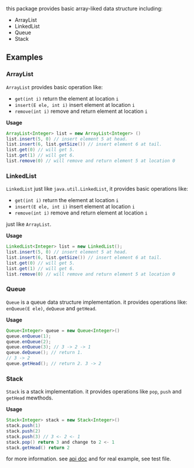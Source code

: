 this package provides basic array-liked data structure including:

* ArrayList
* LinkedList
* Queue
* Stack

## Examples

### ArrayList

`ArrayList` provides basic operation like:

* `get(int i)` return the element at location `i`
* `insert(E ele, int i)` insert element at location `i`
* `remove(int i)` remove and return element at location `i`

**Usage**

```java
ArrayList<Integer> list = new ArrayList<Integer> ()
list.insert(5, 0) // insert element 5 at head.
list.insert(6, list.getSize()) // insert element 6 at tail.
list.get(0) // will get 5.
list.get(1) // will get 6.
list.remove(0) // will remove and return element 5 at location 0
```

### LinkedList

`LinkedList` just like `java.util.LinkedList`, it provides basic operations like:

* `get(int i)` return the element at location `i`
* `insert(E ele, int i)` insert element at location `i`
* `remove(int i)` remove and return element at location `i`

just like `ArrayList`.

**Usage**

```java
LinkedList<Integer> list = new LinkedList();
list.insert(5, 0) // insert element 5 at head.
list.insert(6, list.getSize()) // insert element 6 at tail.
list.get(0) // will get 5.
list.get(1) // will get 6.
list.remove(0) // will remove and return element 5 at location 0
```

### Queue

`Queue` is a queue data structure implementation. it provides operations like:
`enQueue(E ele)`, `deQueue` and `getHead`.

**Usage**

```java
Queue<Integer> queue = new Queue<Integer>()
queue.enQueue(1);
queue.enQueue(2);
queue.enQueue(3); // 3 -> 2 -> 1
queue.deQueue(); // return 1.
// 3 -> 2
queue.getHead(); // return 2. 3 -> 2
```

### Stack

`Stack` is a stack implementation. it provides operations like `pop`, `push` and
`getHead` mewthods.

**Usage**

```java
Stack<Integer> stack = new Stack<Integer>()
stack.push(1)
stack.push(2)
stack.push(3) // 3 <- 2 <- 1
stack.pop() return 3 and change to 2 <- 1
stack.getHead() return 2
```

for more information. see [api doc]() and for real example, see test file.